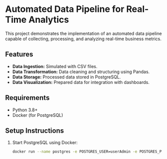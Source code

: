 # Automated Data Pipeline for Real-Time Analytics

This project demonstrates the implementation of an automated data pipeline capable of collecting, processing, and analyzing real-time business metrics.

## Features
- **Data Ingestion:** Simulated with CSV files.
- **Data Transformation:** Data cleaning and structuring using Pandas.
- **Data Storage:** Processed data stored in PostgreSQL.
- **Data Visualization:** Prepared data for integration with dashboards.

## Requirements
- Python 3.8+
- Docker (for PostgreSQL)

## Setup Instructions
1. Start PostgreSQL using Docker:
   ```bash
   docker run --name postgres -e POSTGRES_USER=userAdmin -e POSTGRES_PASSWORD=userAdmin -e POSTGRES_DB=anaytics_dev_db -p 5432:5432 -d postgres
